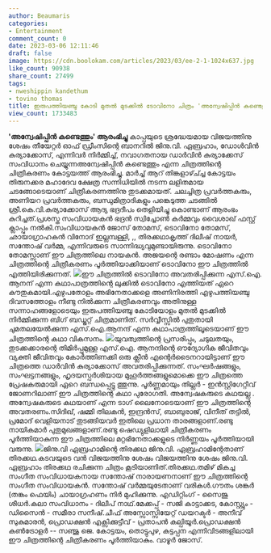 ```yaml
---
author: Beaumaris
categories:
- Entertainment
comment_count: 0
date: 2023-03-06 12:11:46
draft: false
image: https://cdn.boolokam.com/articles/2023/03/ee-2-1-1024x637.jpg
like_count: 90938
share_count: 27499
tags:
- nweshippin kandethum
- tovino thomas
title: ഇരുപത്തിയഞ്ചു കോടി മുതൽ മുടക്കിൽ ടോവിനോ ചിത്രം 'അന്വേഷിപ്പിൻ കണ്ടെത്തും'
view_count: 1733483
---
```


**'അന്വേഷിപ്പിൻ കണ്ടെത്തും' ആരംഭിച്ചു** കാപ്പയുടെ ശ്രദ്ധേയമായ വിജയത്തിനു ശേഷം തീയേറ്റർ ഓഫ് ഡ്രീംസിന്റെ ബാനറിൽ ജിനു.വി. ഏബ്രഹാം, ഡോൾവിൻ കുര്യാക്കോസ്, എന്നിവർ നിർമ്മിച്ച്, നവാഗതനായ ഡാർവിൻ കുര്യാക്കേസ് സംവിധാനം ചെയ്യുന്നഅന്വേഷിപ്പിൻ കണ്ടെത്തും എന്ന ചിത്രത്തിന്റെ ചിത്രീകരണം കോട്ടയത്ത് ആരംഭിച്ചു. മാർച്ച് ആറ് തിങ്കളാഴ്ച്ച്ച കോട്ടയം തിരുനക്കര മഹാദേവ ക്ഷേത്ര സന്നിധിയിൽ നടന്ന ലളിതമായ ചടങ്ങോടെയാണ് ചിത്രീകരണത്തിനു തുടക്കമായത്. ചലച്ചിത്ര പ്രവർത്തകരും, അണിയറ പ്രവർത്തകരും, ബന്ധുമിത്രാദികളും പങ്കെടുത്ത ചടങ്ങിൽ ശ്രീ.കെ.വി.കുര്യാക്കോസ് ആദ്യ ഭദ്രദീപം തെളിയിച്ചു കൊണ്ടാണ് ആരംഭം കുറിച്ചത്.പ്രശസ്ത സംവിധായകൻ ഭദ്രൻ സ്വിച്ചോൺ കർമ്മവും വൈശാഖ് ഫസ്റ്റ് ക്ലാപ്പും നൽകി.സംവിധായകൻ ജോസ് തോമസ്, ടൊവിനോ തോമസ്, ഛായാഗ്രാഹകൻ വിനോദ് ഇല്ലമ്പള്ളി, ,, തിരക്കഥാകൃത്ത് ദിലീഷ് നായർ, സന്തോഷ് വർമ്മ, എന്നിവരുടെ സാന്നിദ്ധ്യവുമുണ്ടായിരുന്നു. ടൊവിനോ തോമസ്സാണ് ഈ ചിത്രത്തിലെ നായകൻ. അജയന്റെ രണ്ടാം മോഷണം എന്ന ചിത്രത്തിന്റെ ചിത്രീകരണം പൂർത്തിയാക്കിയാണ് ടൊവിനോ ഈ ചിത്രത്തിൽ എത്തിയിരിക്കുന്നത്. ![](https://cdn.boolokam.com/articles/2023/03/ee-2-1-1024x637.jpg)ഈ ചിത്രത്തിൽ ടൊവിനോ അവതരിപ്പിക്കുന്ന എസ്.ഐ. ആനന് എന്ന കഥാപാത്രത്തിന്റെ ലുക്കിൽ ടൊവിനോ എത്തിയത് ഏറെ കൗതുകമായി.എഴുപതോളം അഭിനേതാക്കളെ അണിനിരത്തി എഴുപത്തിയഞ്ചു ദിവസത്തോളം നീണ്ടു നിൽക്കുന്ന ചിത്രീകരണവും അതിനുള്ള സന്നാഹങ്ങളോടെയും ഇരുപത്തിയഞ്ചു കോടിയോളം മുതൽ മുടക്കിൽ നിർമ്മിക്കുന്ന ബിഗ് ബഡ്ജറ്റ് ചിത്രമാണിത്. സർവ്വീസ്സിൽ പുതുതായി ചുമതലയേൽക്കുന്ന എസ്.ഐ.ആനന്ദ് എന്ന കഥാപാത്രത്തിലൂടെയാണ് ഈ ചിത്രത്തിന്റെ കഥാ വികസനം. ![](https://cdn.boolokam.com/articles/2023/03/ee-3-1.jpg)യുവത്വത്തിന്റെ പ്രസരിപ്പും, ചടുലതയും, തുടക്കക്കാരന്റെ തിമിർപ്പുമുള്ള എസ്.ഐ. ആനന്ദിന്റെ ഔദ്യോഗിക ജീവിതവും വ്യക്തി ജീവിതവും കോർത്തിണക്കി ഒരു ക്ലീൻ എന്റെർടൈനറായിട്ടാണ് ഈ ചിത്രത്തെ ഡാർവിൻ കുര്യാക്കോസ് അവതരിപ്പിക്കുന്നത്. സംഘർഷങ്ങളും, സംഘട്ടനങ്ങളും, ഹൃദയസ്പർശിയായ മുഹൂർത്തങ്ങളുമൊക്കെ ഈ ചിത്രത്തെ പ്രേഷകരുമായി ഏറെ ബന്ധപ്പെട്ടു ത്തുന്നു. പൂർണ്ണമായും തില്ലർ - ഇൻസ്റ്റിഗേറ്റീവ് ജോണറിലാണ് ഈ ചിത്രത്തിന്റെ കഥാ പുരോഗതി. അന്വേഷകരുടെ കഥയല്ല . അന്വേഷകരുടെ കഥയാണ് എന്ന ടാഗ് ലൈനോടെയാണ് ഈ ചിത്രത്തിന്റെ അവതരണം.സിദിഖ്, ഷമ്മി തിലകൻ, ഇന്ദ്രൻസ്, ബാബുരാജ്, വിനീത് തട്ടിൽ, പ്രമോദ് വെളിയനാട് തുടങ്ങിയവർ ഇതിലെ പ്രധാന താരങ്ങളാണ്.രണ്ടു നായികമാർ പുതുമുഖങ്ങളാണ്.രണ്ടു ഷെഡ്യുളിലായി ചിത്രീകരണം പൂർത്തിയാകുന്ന ഈ ചിത്രത്തിലെ മറ്റഭിനേതാക്കളുടെ നിർണ്ണയം പൂർത്തിയായി വരുന്നു. ![](https://cdn.boolokam.com/articles/2023/03/ee-4-1-1024x415.jpg)ജിനു.വി ഏബ്രഹാമിന്റെ തിരക്കഥ ജിനു.വി. ഏബ്രഹാമിന്റേതാണ് തിരക്കഥ.കടവയുടെ വൻ വിജയത്തിനു ശേഷം വിജയത്തിനു ശേഷം ജിനു.വി. ഏബ്രഹാം തിരക്കഥ രചിക്കുന്ന ചിത്രം കൂടിയാണിത്.തിരക്കഥ.തമിഴ് മികച്ച സംഗീത സംവിധായകനായ സന്തോഷ് നാരായണനാണ് ഈ ചിത്രത്തിന്റെ സംഗീത സംവിധായകൻ. സന്തോഷ് വർമ്മയുടേതാണ് വരികൾ.ഗൗതം ശങ്കർ (തങ്കം ഫെയിം) ചായാഗ്രഹണം നിർ മുഹിക്കുന്നു. എഡിറ്റിംഗ് - സൈജു ശീധർ.കലാ സംവിധാനം - ദിലീപ് നാഥ്.മേക്കപ്പ് - സജി കാട്ടാക്കട, കോസ്റ്റ്യും - ഡിസൈൻ - സമീരാ സനീഷ്.ചീഫ് അസ്സോസ്സിയേറ്റ് ഡയറക്ടർ - അനീവ് സുകുമാരൻ, പ്രൊഡക്ഷൻ എക്സിക്കുട്ടീവ് - പ്രതാപൻ കല്പിയൂർ.പ്രൊഡക്ഷൻ കൺട്രോളർ -- സഞ്ജു ജെ. കോട്ടയം, തൊട്ടുപുഴ, കട്ടപ്പന എന്നിവിടങ്ങളിലായി ഈ ചിത്രത്തിന്റെ ചിത്രീകരണം പൂർത്തിയാകും. വാഴൂർ ജോസ്.